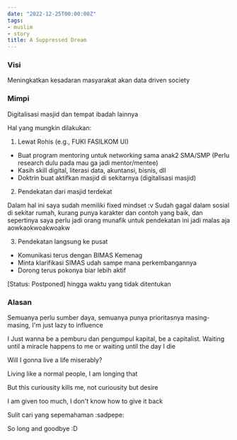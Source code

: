 ```yaml
---
date: "2022-12-25T00:00:00Z"
tags:
- muslim
- story
title: A Suppressed Dream
---
```


### Visi

Meningkatkan kesadaran masyarakat akan data driven society 

### Mimpi

Digitalisasi masjid dan tempat ibadah lainnya

Hal yang mungkin dilakukan:

1. Lewat Rohis (e.g., FUKI FASILKOM UI)

- Buat program mentoring untuk networking sama anak2 SMA/SMP (Perlu research dulu pada mau ga jadi mentor/mentee)
- Kasih skill digital, literasi data, akuntansi, bisnis, dll
- Doktrin buat aktifkan masjid di sekitarnya (digitalisasi masjid)

2. Pendekatan dari masjid terdekat

Dalam hal ini saya sudah memiliki fixed mindset :v Sudah gagal dalam sosial di sekitar rumah, kurang punya karakter dan contoh yang baik, dan sepertinya saya perlu jadi orang munafik untuk pendekatan ini jadi malas aja aowkaokwoakwoakw

3. Pendekatan langsung ke pusat

- Komunikasi terus dengan BIMAS Kemenag
- Minta klarifikasi SIMAS udah sampe mana perkembangannya
- Dorong terus pokonya biar lebih aktif


[Status: Postponed] hingga waktu yang tidak ditentukan

### Alasan

Semuanya perlu sumber daya, semuanya punya prioritasnya masing-masing, I'm just lazy to influence

I Just wanna be a pemburu dan pengumpul kapital, be a capitalist. Waiting until a miracle happens to me or waiting until the day I die

Will I gonna live a life miserably? 

Living like a normal people, I am longing that

But this curiousity kills me, not curiousity but desire

I am given too much, I don't know how to give it back

Sulit cari yang sepemahaman :sadpepe:

So long and goodbye :D
